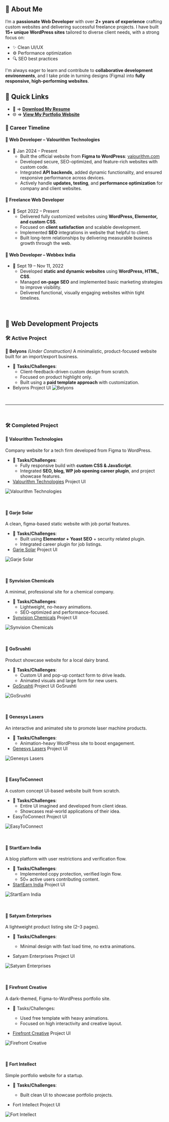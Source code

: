 ## 👋 About Me 
I’m a **passionate Web Developer** with over **2+ years of experience** crafting custom websites and delivering successful freelance projects. I have built **15+ unique WordPress sites** tailored to diverse client needs, with a strong focus on:
- ✨ Clean UI/UX
- ⚙️ Performance optimization
- 🔍 SEO best practices

I'm always eager to learn and contribute to **collaborative development environments**, and I take pride in turning designs (Figma) into **fully responsive, high-performing websites**.


## 🔗 Quick Links

- 📄 => [**Download My Resume**](Doc/SWAPNIL-KATHALE-WEB-DEV.pdf)
- 🌐 => [**View My Portfolio Website**](https://portfolio-one-page-pi.vercel.app/)


### 💼 Career Timeline

#### 🔹 **Web Developer – Valourithm Technologies**

- 📅 Jan 2024 – Present
	- Built the official website from **Figma to WordPress**: [valourithm.com](https://valourithm.com/)
	- Developed secure, SEO-optimized, and feature-rich websites with custom code.
	- Integrated **API backends**, added dynamic functionality, and ensured responsive performance across devices.
	- Actively handle **updates, testing**, and **performance optimization** for company and client websites.

#### 🔹 Freelance Web Developer
- 📅 Sept 2022 – Present
	- Delivered fully customized websites using **WordPress, Elementor, and custom CSS**.
	- Focused on **client satisfaction** and scalable development.
	- Implemented **SEO** integrations in website that helpful to client.
	- Built long-term relationships by delivering measurable business growth through the web.

#### 🔹 Web Developer – Webbex India
- 📅 Sept 19 – Nov 11, 2022
	- Developed **static and dynamic websites** using **WordPress, HTML, CSS**.
	- Managed **on-page SEO** and implemented basic marketing strategies to improve visibility.
	- Delivered functional, visually engaging websites within tight timelines.

<br>

## 🚀 Web Development Projects

### 🛠️ Active Project
🔹 **Belyons** _(Under Construction)_
A minimalistic, product-focused website built for an import/export business.
- 🔧 **Tasks/Challenges**:
	- Client-feedback-driven custom design from scratch.
	- Focused on product highlight only.
	- Built using a **paid template approach** with customization.
- Belyons Project UI
![Belyons](UI/Projects-UI-2/belyons.in-2025.png)

<br>

----
<br>

### 🛠️ Completed Project

#### 🔹 **Valourithm Technologies**
Company website for a tech firm developed from Figma to WordPress.
- 🔧 **Tasks/Challenges**:
	- Fully responsive build with **custom CSS & JavaScript**.
	- Integrated **SEO, blog, WP job opening career plugin**, and project showcase features.
- [Valourithm Technologies](https://valourithm.com/) Project UI 

![Valourithm Technologies](UI/Projects-UI-2/valourithm.com-2025.png)

<br>

#### 🔹 **Garje Solar**
A clean, figma-based static website with job portal features.
- 🔧 **Tasks/Challenges**:
	- Built using **Elementor + Yoast SEO** + security related plugin.
	- Integrated career plugin for job listings.
- [Garje Solar](https://garjesolar.in/) Project UI

![Garje Solar](UI/Projects-UI-2/garjesolar.in-2024.png)

<br>

#### 🔹 **Synvision Chemicals**
A minimal, professional site for a chemical company.
- 🔧 **Tasks/Challenges**:
	- Lightweight, no-heavy animations.
	- SEO-optimized and performance-focused.
- [Synvision Chemicals](https://synvisionchem.com/) Project UI

![Synvision Chemicals](UI/Projects-UI-2/synvisionchem.com-2023.png)

<br>

#### 🔹 **GoSrushti**
Product showcase website for a local dairy brand.
- 🔧 **Tasks/Challenges**:
	- Custom UI and pop-up contact form to drive leads.
	- Animated visuals and large form for new users.
- [GoSrushti](https://www.gosrushti.in/) Project UI
GoSrushti

![GoSrushti](UI/Projects-UI-2/gosrushti.in-2024.png)

<br>

#### 🔹 **Genesys Lasers**
An interactive and animated site to promote laser machine products.
-	🔧 **Tasks/Challenges**:
	- Animation-heavy WordPress site to boost engagement.
- [Genesys Lasers](https://genesyslasers.co.in/) Project UI

![Genesys Lasers](UI/Projects-UI-2/genesyslasers.co.in-2022.png)

<br>


#### 🔹 **EasyToConnect**
A custom concept UI-based website built from scratch.
- 🔧 **Tasks/Challenges**:
	- Entire UI imagined and developed from client ideas.
	- Showcases real-world applications of their idea.
- EasyToConnect Project UI

![EasyToConnect](UI/Projects-UI-2/easytoconnect.in-2023.png)

<br>

#### 🔹 StartEarn India
A blog platform with user restrictions and verification flow.
- 🔧 **Tasks/Challenges**:
	- Implemented copy protection, verified login flow.
	- 50+ active users contributing content.
- [StartEarn India](https://startearnindia.com/) Project UI

![StartEarn India](UI/Projects-UI-2/startearn-India-2024.png)

<br>

#### 🔹 **Satyam Enterprises**
A lightweight product listing site (2–3 pages).
- 🔧 **Tasks/Challenges**:
	- Minimal design with fast load time, no extra animations.

- Satyam Enterprises Project UI

![Satyam Enterprises](UI/Projects-UI-2/satyament.com-2023.png)

<br>

#### 🔹 **Firefront Creative**
A dark-themed, Figma-to-WordPress portfolio site.
- 🔧 Tasks/Challenges:
	- Used free template with heavy animations.
	- Focused on high interactivity and creative layout.

- [Firefront Creative](https://firefrontcreative.com/) Project UI

![Firefront Creative](UI/Projects-UI-2/firefrontcreative.com-2023.png)

<br>

#### 🔹 **Fort Intellect**
Simple portfolio website for a startup.
- 🔧 **Tasks/Challenges**:
	- Built clean UI to showcase portfolio projects.

- Fort Intellect Project UI

![Fort Intellect](UI/Projects-UI-2/fortintellect-2023.png)
